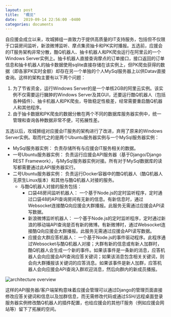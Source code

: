 ```yaml
---
layout: post
title:  "概览"
date:   2019-09-14 22:56:00 -0400
categories: documents
---
```


自应援会成立以来，攻城狮组一直致力于提供高质量的IT支持服务，包括但不仅限于口袋房间监听，新浪微博监听、摩点集资抽卡和PK实时播报。五选前，应援会的IT服务架构非常分散，酷Q机器人、抽卡机器人和PK爬虫运行在阿里云的一个Windows Server实例上。抽卡机器人直接查询摩点的订单接口，接口返回的订单信息和抽卡机器人的抽卡数据使用sqlite直接存储在该实例上，但PK爬虫获得的数据（即各家PK实时金额）却存在另一个单独的个人MySql服务器上以供Datav直接查询。这样的架构主要有以下两个问题：

1. 为了节省资金，运行Windows Server的是一个单核2GB的阿里云实例。该实例不仅需要运行臃肿的Windows Server及其GUI，还要运行酷Q机器人（包括各种插件）、抽卡机器人和PK爬虫，导致稳定性极差，经常需要重启酷Q机器人和其他程序。
2. 由于抽卡数据和PK爬虫的数据分散在两个不同的数据库服务器实例中，统一管理和查询各种数据非常不便，可拓展性差。

五选以后，攻城狮组对应援会IT服务的架构进行了改进，弃用了原来的Windows Server实例。取而代之的是两个Ubuntu服务器实例与一个MySql服务器实例：
- MySql服务器实例： 负责存储所有与应援会IT服务相关的数据。
- 一号Ubuntu服务器实例： 负责运行应援会API服务器（基于Django/Django REST Framework），与MySql服务器实例对接。所有对于MySql数据库的读写都需要通过此API服务器实行。
- 二号Ubuntu服务器实例： 负责运行Docker容器中的酷Q机器人（酷Q机器人无原生Linux版本）和其他与酷Q机器人对接的服务。
    - 与酷Q机器人对接的服务包括：
        - 口袋48房间监听机器人： 一个基于Node.js的定时监听程序，定时通过口袋48的API查询房间有无新的信息。有新信息时，通过Websocket连接酷Q向应援会大群播报。此服务无需通过应援会API读写数据。
        - 新浪微博监听机器人： 一个基于Node.js的定时监听程序，定时通过新浪的移动端API查询是否有新的微博。有新微博时，通过Websocket连接酷Q向应援会大群播报。此服务无需通过应援会API读写数据。
        - 应援会大群应答机器人： 一个基于Node.js的事件驱动程序。此程序通过Websocket与酷Q机器人对接；大群有新的信息或有新人加群时，酷Q机器人会生成一个新的事件。如果该事件是一条新的消息，应答机器人会向应援会API查询应答关键词；如果该消息包含相关关键词，则会向大群播报该关键词的应答消息。如果该事件是新人加群，应答机器人会向应援会API查询入群欢迎消息，然后向群内的新成员播报。

![architecture overview](docs/assets/architecture_overview.jpg)

这样的API服务器/客户端架构意味着应援会管理可以通过Django的管理页面直接修改应答关键词和信息以及加群信息，而无需修改代码或通过SSH/远程桌面登录服务器实例修改酷Q机器人的插件配置，也给应援会的其他IT服务（例如应援会网站等）留下了拓展的空间。